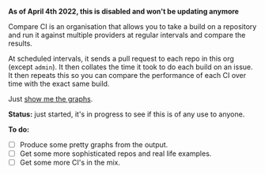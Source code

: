 **As of April 4th 2022, this is disabled and won't be updating anymore**

Compare CI is an organisation that allows you to take a build on a repository and run it against multiple providers at regular intervals and compare the results.

At scheduled intervals, it sends a pull request to each repo in this org (except `admin`). It then collates the time it took to do each build on an issue. It then repeats this so you can compare the performance of each CI over time with the exact same build.

Just [show me the graphs](https://compare-ci.github.io/admin/).

**Status:** just started, it's in progress to see if this is of any use to anyone.

**To do:**
* [ ] Produce some pretty graphs from the output.
* [ ] Get some more sophisticated repos and real life examples.
* [ ] Get some more CI's in the mix.
